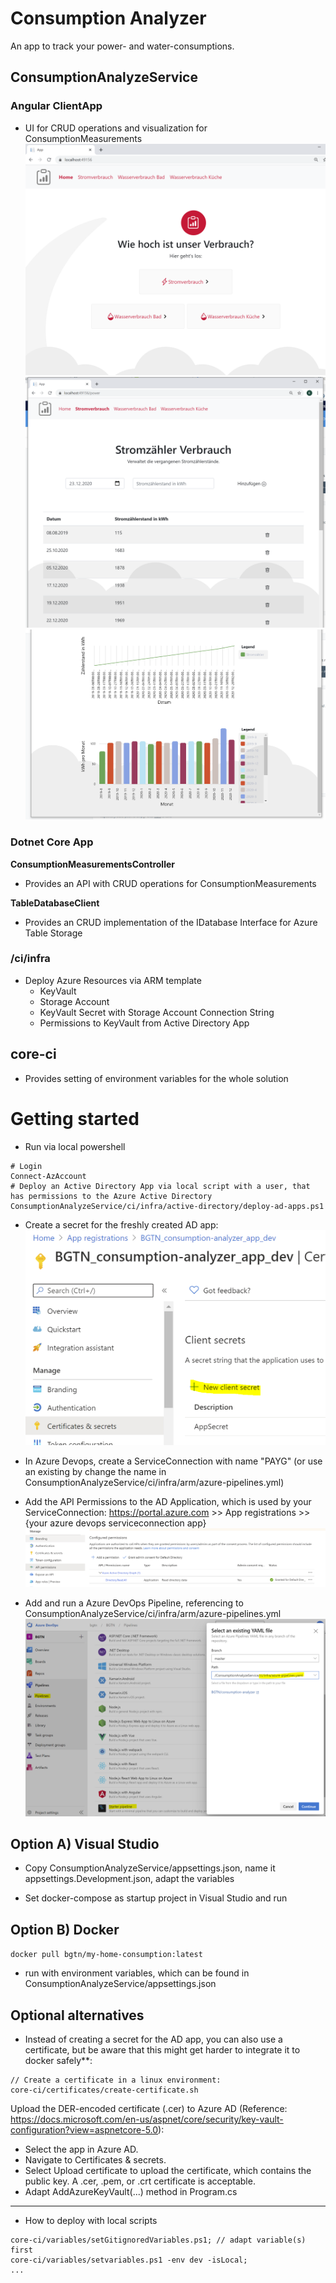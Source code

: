 # Consumption Analyzer
An app to track your power- and water-consumptions.

## ConsumptionAnalyzeService

### Angular ClientApp 
- UI for CRUD operations and visualization for ConsumptionMeasurements
![Alt text](docu/UI/UIHome.PNG?raw=true "UIHome")
![Alt text](docu/UI/UIPower1.PNG?raw=true "UIPower1")
![Alt text](docu/UI/UIPower2.PNG?raw=true "UIPower2")

### Dotnet Core App

**ConsumptionMeasurementsController**
- Provides an API with CRUD operations for ConsumptionMeasurements

**TableDatabaseClient**
- Provides an CRUD implementation of the IDatabase Interface for Azure Table Storage


### /ci/infra
- Deploy Azure Resources via ARM template
  - KeyVault
  - Storage Account
  - KeyVault Secret with Storage Account Connection String
  - Permissions to KeyVault from Active Directory App

## core-ci
- Provides setting of environment variables for the whole solution

# Getting started
- Run via local powershell
```
# Login
Connect-AzAccount
# Deploy an Active Directory App via local script with a user, that has permissions to the Azure Active Directory
ConsumptionAnalyzeService/ci/infra/active-directory/deploy-ad-apps.ps1
```

- Create a secret for the freshly created AD app:
![Alt text](docu/AzurePortal/AzureADAddSecret.PNG?raw=true "AzureADAddSecret")

- In Azure Devops, create a ServiceConnection with name "PAYG" (or use an existing by change the name in ConsumptionAnalyzeService/ci/infra/arm/azure-pipelines.yml)

- Add the API Permissions to the AD Application, which is used by your ServiceConnection:
https://portal.azure.com >> App registrations >> {your azure devops serviceconnection app}
![Alt text](docu/AzurePortal/AppPermissionsServicePrincipal.PNG?raw=true "AppPermissionsServicePrincipal")

- Add and run a Azure DevOps Pipeline, referencing to ConsumptionAnalyzeService/ci/infra/arm/azure-pipelines.yml
![Alt text](docu/AzureDevOps/AzureDevOpsNewInfraYamlPipeline.PNG?raw=true "AzureDevOpsNewInfraYamlPipeline")

## Option A) Visual Studio
- Copy ConsumptionAnalyzeService/appsettings.json, name it appsettings.Development.json, adapt the variables

- Set docker-compose as startup project in Visual Studio and run

## Option B) Docker
```docker pull bgtn/my-home-consumption:latest```
- run with environment variables, which can be found in ConsumptionAnalyzeService/appsettings.json

## Optional alternatives
- Instead of creating a secret for the AD app, you can also use a certificate, but be aware that this might get harder to integrate it to docker safely**:
```
// Create a certificate in a linux environment:
core-ci/certificates/create-certificate.sh
```

Upload the DER-encoded certificate (.cer) to Azure AD (Reference: https://docs.microsoft.com/en-us/aspnet/core/security/key-vault-configuration?view=aspnetcore-5.0):
- Select the app in Azure AD.
- Navigate to Certificates & secrets.
- Select Upload certificate to upload the certificate, which contains the public key. A .cer, .pem, or .crt certificate is acceptable.
- Adapt AddAzureKeyVault(...) method in Program.cs

---

- How to deploy with local scripts
```
core-ci/variables/setGitignoredVariables.ps1; // adapt variable(s) first
core-ci/variables/setvariables.ps1 -env dev -isLocal;
...
```